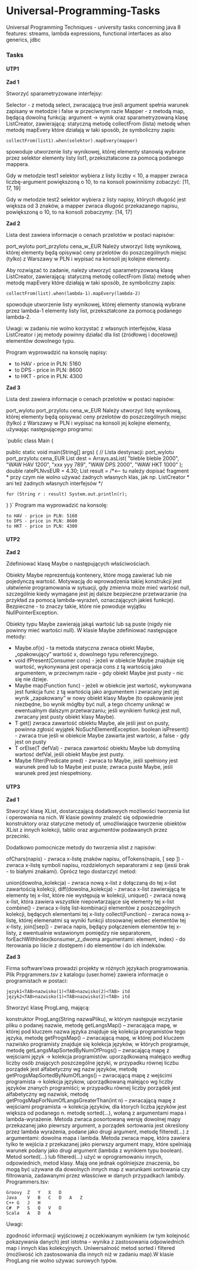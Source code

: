 # Universal-Programming-Tasks

Universal Programming Techniques - university tasks concerning java 8 features: streams, lambda expressions, functional interfaces as also generics, jdbc

### Tasks

#### UTP1

**Zad 1**

Stworzyć sparametryzowane interfejsy:

Selector - z metodą select, zwracającą true jesli argument spełnia warunek zapisany w metodzie i false w przeciwnym razie
Mapper - z metodą map, będącą dowolną funkcją: argument -> wynik
oraz sparametryzowaną klasę ListCreator, zawierającą:
statyczną metodę collectFrom (lista)
metodę when
metodę mapEvery
które działają w taki sposób, że symboliczny zapis:

    collectFrom(list1).when(selektor).mapEvery(mapper)
spowoduje utworzenie listy wynikowej, której elementy stanowią wybrane przez selektor elementy listy list1, przekształacone za pomocą podanego mappera.

Gdy w metodzie test1 selektor wybiera z listy liczby < 10, a mapper zwraca liczbę-argument powiększoną o 10, to na konsoli powinniśmy zobaczyć: [11, 17, 19]

Gdy w metodzie test2 selektor wybiera z listy napisy, których długość jest większa od 3 znaków, a mapper zwraca dlugość przekazanego napisu, powiększoną o 10, to na konsoli zobaczymy: [14, 17]

**Zad 2**

Lista dest zawiera informacje o cenach przelotów w postaci napisów:

port_wylotu port_przylotu cena_w_EUR
Należy utworzyć listę wynikową, której elementy będą opisywać ceny przelotów do poszczególnych miejsc (tylko) z Warszawy w PLN i wypisać na konsoli jej kolejne elementy.

Aby rozwiązać to zadanie, należy utworzyć sparametryzowaną klasę ListCreator, zawierającą: statyczną metodę collectFrom (lista) metodę when metodę mapEvery które działają w taki sposób, że symboliczny zapis:

    collectFrom(list).when(lambda-1).mapEvery(lambda-2)
spowoduje utworzenie listy wynikowej, której elementy stanowią wybrane przez lambda-1 elementy listy list, przekształcone za pomocą podanego lambda-2.

Uwagi: w zadaniu nie wolno korzystać z własnych interfejsów, klasa ListCreator i jej metody powinny działać dla list (źródłowej i docelowej) elementów dowolnego typu.

Program wyprowadzić na konsolę napisy:

- to HAV - price in PLN: 5160
- to DPS - price in PLN: 8600
- to HKT - price in PLN: 4300

**Zad 3**

Lista dest zawiera informacje o cenach przelotów w postaci napisów:

port_wylotu port_przylotu cena_w_EUR
Należy utworzyć listę wynikową, której elementy będą opisywać ceny przelotów do poszczególnych miejsc (tylko) z Warszawy w PLN i wypisać na konsoli jej kolejne elementy, używając następującego programu:

`public class Main {

  public static void main(String[] args) {
    // Lista destynacji: port_wylotu port_przylotu cena_EUR 
    List<String> dest = Arrays.asList(
      "bleble bleble 2000",
      "WAW HAV 1200",
      "xxx yyy 789",
      "WAW DPS 2000",
      "WAW HKT 1000"
    );
    double ratePLNvsEUR = 4.30;
    List<String> result = 
    /*<-- tu należy dopisać fragment
     * przy czym nie wolno używać żadnych własnych klas, jak np. ListCreator
     * ani też żadnych własnych interfejsów
     */

    for (String r : result) System.out.println(r);
  }
}`
Program ma wyprowadzić na konsolę:

    to HAV - price in PLN: 5160
    to DPS - price in PLN: 8600
    to HKT - price in PLN: 4300
    
#### UTP2

**Zad 2**

Zdefiniować klasę Maybe o następujących właściwościach.

Obiekty Maybe reprezentują kontenery, które mogą zawierać lub nie pojedynczą wartość. Motywacją do wprowadzenia takiej konstrukcji jest ułatwienie programowania w sytuacji, gdy zmienna może mieć wartość null, szczególnie kiedy wymagane jest jej dalsze bezpieczne przetwarzanie (na przykład za pomocą lambda-wyrażeń, oznaczających jakieś funkcje). Bezpieczne - to znaczy takie, które nie powoduje wyjątku NullPointerException.

Obiekty typu Maybe zawierają jakąś wartość lub są puste (nigdy nie powinny mieć wartości null). W klasie Maybe zdefiniować następujące metody:

- Maybe.of(x) - ta metoda statyczna zwraca obiekt Maybe, „opakowujący” wartość x, dowolnego typu referencyjnego.
- void ifPresent(Consumer cons) - jeżeli w obiekcie Maybe znajduje się wartość, wykonywana jest operacja cons z tą wartością jako argumentem, w przeciwnym razie - gdy obiekt Maybe jest pusty - nic się nie dzieje.
- Maybe map(Function func) - jeżeli w obiekcie jest wartość, wykonywana jest funkcja func z tą wartością jako argumentem i zwracany jest jej wynik „zapakowany” w nowy obiekt klasy Maybe (to opakowanie jest niezbędne, bo wynik mógłby być null, a tego chcemy uniknąć w ewentualnym dalszym przetwarzaniu; jeśli wynikiem funkcji jest null, zwracany jest pusty obiekt klasy Maybe).
- T get() zwraca zawartość obiektu Maybe, ale jeśli jest on pusty, powinna zgłosić wyjątek NoSuchElementException. boolean isPresent() - zwraca true jeśli w obiekcie Maybe zawarta jest wartośc, a false - gdy jest on pusty
- T orElse(T defVal) - zwraca zawartość obiektu Maybe lub domyślną wartosć defVal, jeśli obiekt Maybe jest pusty.
- Maybe filter(Predicate pred) - zwraca to Maybe, jeśli spełniony jest warunek pred lub to Maybe jest puste; zwraca puste Maybe, jeśli warunek pred jest niespełniony.

#### UTP3

**Zad 1**

Stworzyć klasę XList, dostarczającą dodatkowych możliwości tworzenia list i operowania na nich. W klasie powinny znaleźć się odpowiednie konstruktory oraz statyczne metody of, umożliwiające tworzenie obiektów XList z innych kolekcji, tablic oraz argumentów podawanych przez przecinki.

Dodatkowo pomocnicze metody do tworzenia xlist z napisów:

ofChars(napis) - zwraca x-listę znaków napisu,
ofTokens(napis, [ sep ]) - zwraca x-listę symboli napisu, rozdzielonych separatorami z sep (jesśi brak - to białymi znakami).
Oprócz tego dostarczyć metod:

union(dowolna_kolekcja) - zwraca nową x-list z dołączaną do tej x-list zawartością kolekcji,
diff(dowolna_kolekcja) - zwraca x-list zawierającą te elementy tej x-list, które nie występują w kolekcji,
unique() - zwraca nową x-list, która zawiera wszystkie niepowtarzające się elementy tej x-list
combine() - zwraca x-listę list-kombinacji elementów z poszczególnych kolekcji, będących elementami tej x-listy
collect(Function) - zwraca nową x-listę, której elemenatmi są wyniki funkcji stosowanej wobec elementów tej x-listy,
join([sep]) - zwraca napis, będący połączeniem elementów tej x-listy, z ewentualnie wstawionym pomiędzy nie separatorem,
forEachWithIndex(konsumer_z_dwoma argumentami: element, index) - do iterowania po liście z dostępem i do elementów i do ich indeksów.

**Zad 3**

Firma software’owa prowadzi projekty w różnych językach programowania. Plik Prpgrammers.tsv z katalogu {user.home} zawiera informacje o programistach w postaci:

    język1<TAB>nazwisko(1)<TAB>nazwisko(2)<TAB> itd
    język2<TAB>nazwisko(1)<TAB>nazwisko(2)<TAB> itd
   Stworzyć klasę ProgLang, mającą:

konstruktor ProgLang(String nazwaPliku), w którym następuje wczytanie pliku o podanej nazwie,
metodę getLangsMap() – zwracająca mapę, w której pod kluczem nazwa języka znajduje się kolekcja programistów tego języka,
metodę getProgsMap() – zwracającą mapę, w której pod kluczem nazwisko programisty znajduje się kolekcja języków, w których programuje,
metodę getLangsMapSortedByNumOfProgs() – zwracającą mapę z wejściami język -> kolekcja programistów. uporządkowaną malejąco według liczby osób znających poszczególne języki, w przypadku równej liczbu porządek jest alfabetyczny wg nazw języków,
metodę getProgsMapSortedByNumOfLangs() – zwracającą mapę z wejścimi programista -> kolekcja językow, uporządkowaną malejąco wg liczby języków znanych programiści; w przypadku równej liczby porządek jest alfabetyczny wg nazwisk,
metodę getProgsMapForNumOfLangsGreaterThan(int n) – zwracającą mapę z wejściami programista -> kolekcja języków, dla ktorych liczba języków jest większa od podanego n.
metodę sorted(…), wołaną z argumentami mapa i lambda-wyrażenie. Metoda zwraca posortowaną wersję dowolnej mapy przekazanej jako piewrszy argument, a porządek sortowania jest określony przez lambda wyrażenia, podane jako drugi argument,
metodę filtered(…) z argumentami: dowolna mapa i lambda. Metoda zwraca mapę, która zawiera tylko te wejścia z przekazanej jako pierwszy argument mapy, które spelniają warunek podany jako drugi argument (lambda z wynikiem typu boolean).
Metod sorted(…) lub filtered(…) użyć w oprogramowaniu innych, odpowiednich, metod klasy. Mają one jednak ogólniejsze znaczenia, bo mogą być używane dla dowolnych innych map z warunkami sortowania czy filtrowania, zadawanymi przez własściwe w danych przypadkach lambdy.
Programmers.tsv:

    Groovy	Z	Y	X	D
    Java	V	B	C	D	A	Z
    C++	G	J	H
    C#	P	S	Q	V	D
    Scala	A	D	A
Uwagi:

zgodność informacji wyjściowej z oczekiwanym wynikiem (w tym kolejność pokazywania danych) jest istotna – wynika z zastosowania odpowiednich map i innych klas kolekcyjnych. Uniwersalność metod sorted i filtered (możliwość ich zastosowania dla innych niż w zadaniu map).W klasie ProgLang nie wolno używac surowych typów.

